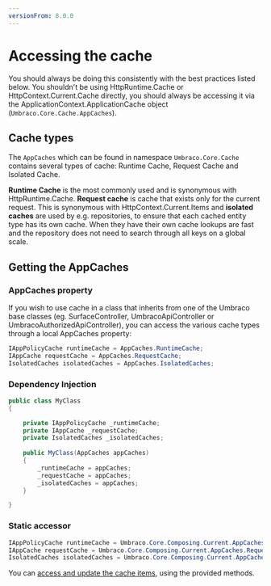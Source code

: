 ```yaml
---
versionFrom: 8.0.0
---
```


# Accessing the cache

You should always be doing this consistently with the best practices listed below. You shouldn't be using HttpRuntime.Cache or HttpContext.Current.Cache directly, you should always be accessing it via the ApplicationContext.ApplicationCache object (`Umbraco.Core.Cache.AppCaches`).

## Cache types

The `AppCaches` which can be found in namespace `Umbraco.Core.Cache` contains several types of cache: Runtime Cache, Request Cache and Isolated Cache.

**Runtime Cache** is the most commonly used and is synonymous with HttpRuntime.Cache.
**Request cache** is cache that exists only for the current request. This is synonymous with HttpContext.Current.Items and **isolated caches** are used by e.g. repositories, to ensure that each cached entity type has its own cache. When they have their own cache lookups are fast and the repository does not need to search through all keys on a global scale.


## Getting the AppCaches

### AppCaches property
If you wish to use cache in a class that inherits from one of the Umbraco base classes (eg. SurfaceController, UmbracoApiController or UmbracoAuthorizedApiController), you can access the various cache types through a local AppCaches property:

```csharp
IAppPolicyCache runtimeCache = AppCaches.RuntimeCache;
IAppCache requestCache = AppCaches.RequestCache;
IsolatedCaches isolatedCaches = AppCaches.IsolatedCaches;
```

### Dependency Injection

```csharp
public class MyClass
{

    private IAppPolicyCache _runtimeCache;
    private IAppCache _requestCache;
    private IsolatedCaches _isolatedCaches;
	
    public MyClass(AppCaches appCaches)
    {
        _runtimeCache = appCaches;
        _requestCache = appCaches;
        _isolatedCaches = appCaches;
    }

}
```

### Static accessor


```csharp
IAppPolicyCache runtimeCache = Umbraco.Core.Composing.Current.AppCaches.RuntimeCache;
IAppCache requestCache = Umbraco.Core.Composing.Current.AppCaches.RequestCache;
IsolatedCaches isolatedCaches = Umbraco.Core.Composing.Current.AppCaches.IsolatedCaches;
```

You can [access and update the cache items](updating-cache.md), using the provided methods.
